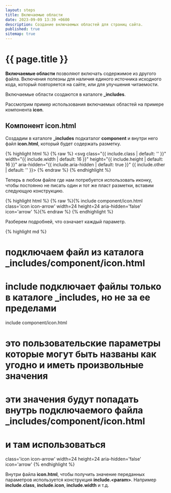 ```yaml
---
layout: steps
title: Включаемые области
date: 2023-09-09 13:39 +0600
description: Создание включаемых областей для страниц сайта.
published: true
sitemap: true
---
```


# {{ page.title }}

**Включаемые области** позволяют включать содержимое из другого файла. Включения полезны для наличия единого источника исходного кода, который повторяется на сайте, или для улучшения читаемости.

Включаемые области создаются в каталоге **_includes**.

Рассмотрим пример использования включаемых областей на примере компонента **icon**.

## Компонент icon.html

Создадим в каталоге **_includes** подкаталог **component** и внутри него файл **icon.html**, который будет содержать разметку.

{% highlight html %}
{% raw %}
<svg class="{{ include.class | default: '' }}" width="{{ include.width | default: 16 }}"
     height="{{ include.height | default: 16 }}" aria-hidden="{{ include.aria-hidden | default: true }}" {{ include.other | default: '' }}>
  <use xlink:href="#{{ include.icon }}"></use>
</svg>
{% endraw %}
{% endhighlight %}

Теперь в любом файле где нам потребуется использовать иконку, чтобы постоянно не писать один и тот же пласт разметки, вставим следующую конструкцию.

{% highlight html %}
{% raw %}{% include component/icon.html class='icon icon-arrow' width=24 height=24 aria-hidden='false' icon='arrow' %}{% endraw %}
{% endhighlight %}

Разберем подробней, что означает каждый параметр.

{% highlight md %}
# подключаем файл из каталога _includes/component/icon.html
# include подключает файлы только в каталоге _includes, но не за ее пределами
include component/icon.html

# это пользовательские параметры которые могут быть названы как угодно и иметь произвольные значения
# эти значения будут попадать внутрь подключаемого файла _includes/component/icon.html
# и там использоваться
class='icon 
icon-arrow' 
width=24 
height=24 
aria-hidden='false' 
icon='arrow'
{% endhighlight %}

Внутри файла **icon.html**, чтобы получить значение переданных параметров используется конструкция **include.&lt;param&gt;**. Например **include.class**, **include.icon**, **include.width** и т.д.
